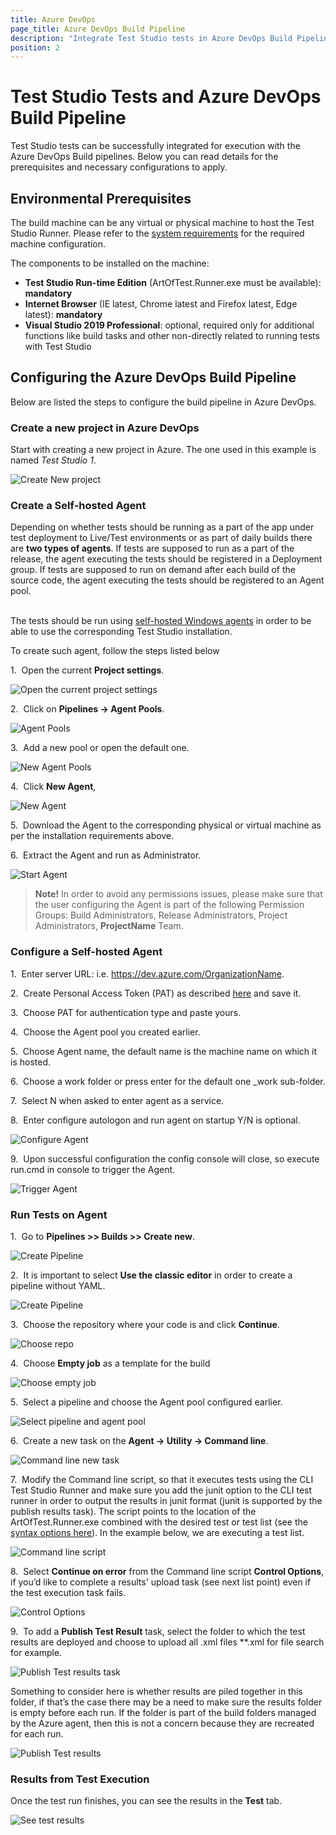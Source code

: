 ```yaml
---
title: Azure DevOps 
page_title: Azure DevOps Build Pipeline
description: "Integrate Test Studio tests in Azure DevOps Build Pipeline continuous integration. Execute Test Studio tests with Azure DevOps Build Pipeline."
position: 2
---
```

# Test Studio Tests and Azure DevOps Build Pipeline

Test Studio tests can be successfully integrated for execution with the Azure DevOps Build pipelines. Below you can read details for the prerequisites and necessary configurations to apply.

## Environmental Prerequisites

The build machine can be any virtual or physical machine to host the Test Studio Runner. Please refer to the <a href="/system-requirements" target="_blank">system requirements</a> for the required machine configuration.

The components to be installed on the machine:

* __Test Studio Run-time Edition__ (ArtOfTest.Runner.exe must be available): __mandatory__
* __Internet Browser__ (IE latest, Chrome latest and Firefox latest, Edge latest): __mandatory__
* __Visual Studio 2019 Professional__: optional, required only for additional functions like build tasks and other non-directly related to running tests with Test Studio

## Configuring the Azure DevOps Build Pipeline

Below are listed the steps to configure the build pipeline in Azure DevOps. 

### Create a new project in Azure DevOps

Start with creating a new project in Azure. The one used in this example is named _Test Studio 1_.

![Create New project][1]

### Create a Self-hosted Agent

Depending on whether tests should be running as a part of the app under test deployment to Live/Test environments or as part of daily builds there are **two types of agents**. If tests are supposed to run as a part of the release, the agent executing the tests should be registered in a Deployment group. If tests are supposed to run on demand after each build of the source code, the agent executing the tests should be registered to an Agent pool.<br><br>

The tests should be run using <a href="https://docs.microsoft.com/en-us/azure/devops/pipelines/agents/v2-windows?view=azure-devops" target="_blank">self-hosted Windows agents</a> in order to be able to use the corresponding Test Studio installation.

To create such agent, follow the steps listed below

1.&nbsp; Open the current **Project settings**.

![Open the current project settings][2]

2.&nbsp; Click on **Pipelines -> Agent Pools**.

![Agent Pools][3]

3.&nbsp; Add a new pool or open the default one.

![New Agent Pools][4]

4.&nbsp; Click **New Agent**,

![New Agent][5]

5.&nbsp; Download the Agent to the corresponding physical or virtual machine as per the installation requirements above.

6.&nbsp; Extract the Agent and run as Administrator.

![Start Agent][6]

> **Note!** In order to avoid any permissions issues, please make sure that the user configuring the Agent is part of the following Permission Groups: Build Administrators, Release Administrators, Project Administrators, **ProjectName** Team.

### Configure a Self-hosted Agent

1.&nbsp; Enter server URL: i.e. https://dev.azure.com/OrganizationName.

2.&nbsp; Create Personal Access Token (PAT) as described <a href="https://docs.microsoft.com/en-us/azure/devops/pipelines/agents/v2-windows?view=azure-devops#permissions" target="_blank">here</a> and save it.

3.&nbsp; Choose PAT for authentication type and paste yours.

4.&nbsp; Choose the Agent pool you created earlier.

5.&nbsp; Choose Agent name, the default name is the machine name on which it is hosted.

6.&nbsp; Choose a work folder or press enter for the default one _work sub-folder.

7.&nbsp; Select N when asked to enter agent as a service.

8.&nbsp; Enter configure autologon and run agent on startup Y/N is optional.

![Configure Agent][7]

9.&nbsp; Upon successful configuration the config console will close, so execute run.cmd in console to trigger the Agent.

![Trigger Agent][8]

### Run Tests on Agent

1.&nbsp; Go to **Pipelines >> Builds >> Create new**.

![Create Pipeline][9]

2.&nbsp; It is important to select **Use the classic editor** in order to create a pipeline without YAML.

![Create Pipeline][10]

3.&nbsp; Choose the repository where your code is and click **Continue**.

![Choose repo][11]

4.&nbsp; Choose **Empty job** as a template for the build

![Choose empty job][12]

5.&nbsp; Select a pipeline and choose the Agent pool configured earlier.

![Select pipeline and agent pool][13]

6.&nbsp; Create a new task on the **Agent -> Utility -> Command line**.

![Command line new task][14]

7.&nbsp; Modify the Command line script, so that it executes tests using the CLI Test Studio Runner and make sure you add the junit option to the CLI test runner in order to output the results in junit format (junit is supported by the publish results task). The script points to the location of the ArtOfTest.Runner.exe combined with the desired test or test list (see the <a href="/features/test-runners/artoftest-runner" target="_blank">syntax options here</a>). In the example below, we are executing a test list.

![Command line script][15]

8.&nbsp; Select **Continue on error** from the Command line script **Control Options**, if you’d like to complete a results' upload task (see next list point) even if the test execution task fails.

![Control Options][16]

9.&nbsp; To add a **Publish Test Result** task, select the folder to which the test results are deployed and choose to upload all .xml files **.xml for file search for example. 

![Publish Test results task][17]

Something to consider here is whether results are piled together in this folder, if that’s the case there may be a need to make sure the results folder is empty before each run. If the folder is part of the build folders managed by the Azure agent, then this is not a concern because they are recreated for each run.

![Publish Test results][18]

### Results from Test Execution

Once the test run finishes, you can see the results in the **Test** tab.

![See test results][19]

[1]: /img/advanced-topics/build-server/azure-devops/fig1.png
[2]: /img/advanced-topics/build-server/azure-devops/fig2.png
[3]: /img/advanced-topics/build-server/azure-devops/fig3.png
[4]: /img/advanced-topics/build-server/azure-devops/fig4.png
[5]: /img/advanced-topics/build-server/azure-devops/fig5.png
[6]: /img/advanced-topics/build-server/azure-devops/fig6.png
[7]: /img/advanced-topics/build-server/azure-devops/fig7.png
[8]: /img/advanced-topics/build-server/azure-devops/fig8.png
[9]: /img/advanced-topics/build-server/azure-devops/fig9.png
[10]: /img/advanced-topics/build-server/azure-devops/fig10.png
[11]: /img/advanced-topics/build-server/azure-devops/fig11.png
[12]: /img/advanced-topics/build-server/azure-devops/fig12.png
[13]: /img/advanced-topics/build-server/azure-devops/fig13.png
[14]: /img/advanced-topics/build-server/azure-devops/fig14.png
[15]: /img/advanced-topics/build-server/azure-devops/fig15.png
[16]: /img/advanced-topics/build-server/azure-devops/fig16.png
[17]: /img/advanced-topics/build-server/azure-devops/fig17.png
[18]: /img/advanced-topics/build-server/azure-devops/fig18.png
[19]: /img/advanced-topics/build-server/azure-devops/fig19.png